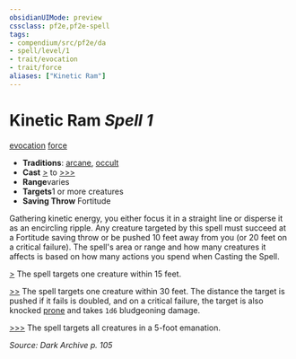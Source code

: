 ```yaml
---
obsidianUIMode: preview
cssclass: pf2e,pf2e-spell
tags:
- compendium/src/pf2e/da
- spell/level/1
- trait/evocation
- trait/force
aliases: ["Kinetic Ram"]
---
```

# Kinetic Ram *Spell 1*   
[evocation](../../rules/traits/evocation.md)  [force](../../rules/traits/force.md)  

- **Traditions**: [arcane](../../rules/traits/arcane.md), [occult](../../rules/traits/occult.md)
- **Cast** [>](../../rules/core-rulebook/chapter-9-playing-the-game.md#Actions "Single Action") to [>>>](../../rules/core-rulebook/chapter-9-playing-the-game.md#Actions "Three-Action") 
- **Range**varies
- **Targets**1 or more creatures
- **Saving Throw** Fortitude

Gathering kinetic energy, you either focus it in a straight line or disperse it as an encircling ripple. Any creature targeted by this spell must succeed at a Fortitude saving throw or be pushed 10 feet away from you (or 20 feet on a critical failure). The spell's area or range and how many creatures it affects is based on how many actions you spend when Casting the Spell.

[>](../../rules/core-rulebook/chapter-9-playing-the-game.md#Actions "Single Action") The spell targets one creature within 15 feet.

[>>](../../rules/core-rulebook/chapter-9-playing-the-game.md#Actions "Two-Action") The spell targets one creature within 30 feet. The distance the target is pushed if it fails is doubled, and on a critical failure, the target is also knocked [prone](../../rules/conditions.md#Prone) and takes `1d6` bludgeoning damage.

[>>>](../../rules/core-rulebook/chapter-9-playing-the-game.md#Actions "Three-Action") The spell targets all creatures in a 5-foot emanation.

*Source: Dark Archive p. 105*